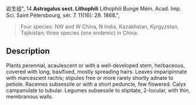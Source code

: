 岩生组",
14.**Astragalus sect. Lithophili** Lithophili Bunge Mém. Acad. Imp. Sci. Saint Pétersbourg, sér. 7. 11(16): 29. 1868.",

> Four species: NW and W China, N India, Kazakhstan, Kyrgyzstan, Tajikistan; three species (one endemic) in China.

## Description
Plants perennial, acaulescent or with a well-developed stem, herbaceous, covered with long, basifixed, mostly spreading hairs. Leaves imparipinnate with marcescent rachis; stipules free or more rarely shortly adnate to petiole. Racemes subsessile or with a short peduncle, few flowered. Calyx campanulate to tubular. Legumes subsessile to stipitate, 2-locular, with thin, membranous walls.
